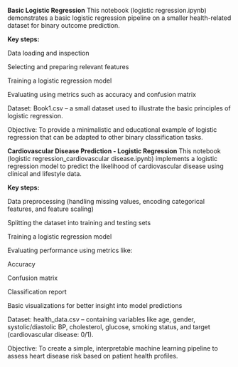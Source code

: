 **Basic Logistic Regression**
This notebook (logistic regression.ipynb) demonstrates a basic logistic regression pipeline on a smaller health-related dataset for binary outcome prediction.

**Key steps:**

Data loading and inspection

Selecting and preparing relevant features

Training a logistic regression model

Evaluating using metrics such as accuracy and confusion matrix

Dataset:
Book1.csv – a small dataset used to illustrate the basic principles of logistic regression.

Objective:
To provide a minimalistic and educational example of logistic regression that can be adapted to other binary classification tasks.





**Cardiovascular Disease Prediction - Logistic Regression**
This notebook (logistic regression_cardiovascular disease.ipynb) implements a logistic regression model to predict the likelihood of cardiovascular disease using clinical and lifestyle data.

**Key steps:**

Data preprocessing (handling missing values, encoding categorical features, and feature scaling)

Splitting the dataset into training and testing sets

Training a logistic regression model

Evaluating performance using metrics like:

Accuracy

Confusion matrix

Classification report

Basic visualizations for better insight into model predictions

Dataset:
health_data.csv – containing variables like age, gender, systolic/diastolic BP, cholesterol, glucose, smoking status, and target (cardiovascular disease: 0/1).

Objective:
To create a simple, interpretable machine learning pipeline to assess heart disease risk based on patient health profiles.


